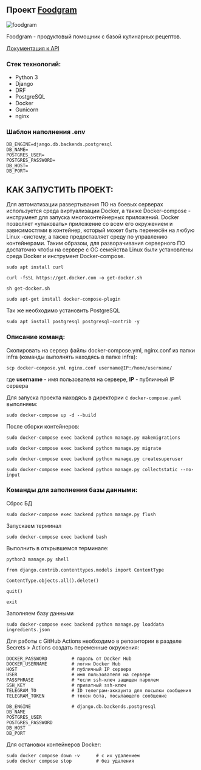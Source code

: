 ## Проект [Foodgram](https://djifrost.sytes.net)

![foodgram](https://github.com/IgorArefev/foodgram-project-react/actions/workflows/main.yml/badge.svg?branch=master)

Foodgram - продуктовый помощник с базой кулинарных рецептов.

[Документация к API](https://djifrost.sytes.net/api/docs/)

### Стек технологий:
- Python 3
- Django
- DRF
- PostgreSQL
- Docker
- Gunicorn
- nginx

### Шаблон наполнения .env
```
DB_ENGINE=django.db.backends.postgresql
DB_NAME=
POSTGRES_USER=
POSTGRES_PASSWORD=
DB_HOST=
DB_PORT=
```

## КАК ЗАПУСТИТЬ ПРОЕКТ:
Для автоматизации развертывания ПО на боевых серверах используется среда виртуализации Docker, а также Docker-compose - инструмент для запуска многоконтейнерных приложений. Docker позволяет «упаковать» приложение со всем его окружением и зависимостями в контейнер, который может быть перенесён на любую Linux -систему, а также предоставляет среду по управлению контейнерами. Таким образом, для разворачивания серверного ПО достаточно чтобы на сервере с ОС семейства Linux были установлены среда Docker и инструмент Docker-compose.
```
sudo apt install curl
```
```
curl -fsSL https://get.docker.com -o get-docker.sh
```
```
sh get-docker.sh
```
```
sudo apt-get install docker-compose-plugin
```

Так же необходимо установить PostgreSQL
```
sudo apt install postgresql postgresql-contrib -y
```

### Описание команд:
Скопировать на сервер файлы docker-compose.yml, nginx.conf из папки infra (команды выполнять находясь в папке infra):
```
scp docker-compose.yml nginx.conf username@IP:/home/username/
```
где **username** - имя пользователя на сервере, **IP** - публичный IP сервера

Для запуска проекта находясь в директории с ```docker-compose.yaml``` выполняем:
```
sudo docker-compose up -d --build 
```

После сборки контейнеров:
```
sudo docker-compose exec backend python manage.py makemigrations
```
```
sudo docker-compose exec backend python manage.py migrate
```
```
sudo docker-compose exec backend python manage.py createsuperuser
```
```
sudo docker-compose exec backend python manage.py collectstatic --no-input
```

### Команды для заполнения базы данными:

Сброс БД
```
sudo docker-compose exec backend python manage.py flush
```
Запускаем терминал
```
sudo docker-compose exec backend bash
```
Выполнить в открывшемся терминале:
```
python3 manage.py shell
```
```
from django.contrib.contenttypes.models import ContentType
```
```
ContentType.objects.all().delete()
```
```
quit()
```
```
exit
```
Заполняем базу данными
```
sudo docker-compose exec backend python manage.py loaddata ingredients.json
```


Для работы с GitHub Actions необходимо в репозитории в разделе Secrets > Actions создать переменные окружения:
```
DOCKER_PASSWORD         # пароль от Docker Hub
DOCKER_USERNAME         # логин Docker Hub
HOST                    # публичный IP сервера
USER                    # имя пользователя на сервере
PASSPHRASE              # *если ssh-ключ защищен паролем
SSH_KEY                 # приватный ssh-ключ
TELEGRAM_TO             # ID телеграм-аккаунта для посылки сообщения
TELEGRAM_TOKEN          # токен бота, посылающего сообщение

DB_ENGINE               # django.db.backends.postgresql
DB_NAME                  
POSTGRES_USER            
POSTGRES_PASSWORD        
DB_HOST                  
DB_PORT                 
```

Для остановки контейнеров Docker:
```
sudo docker compose down -v      # с их удалением
sudo docker compose stop         # без удаления
```
